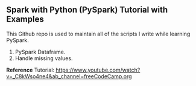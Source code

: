 ## Spark with Python (PySpark) Tutorial with Examples

This Github repo is used to maintain all of the scripts I write while learning PySpark.
1. PySpark Dataframe.
2. Handle missing values.

**Reference**
Tutorial: https://www.youtube.com/watch?v=_C8kWso4ne4&ab_channel=freeCodeCamp.org